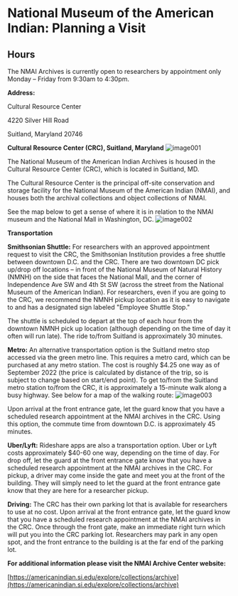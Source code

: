 # National Museum of the American Indian: Planning a Visit  

## Hours
The NMAI Archives is currently open to researchers by appointment only Monday – Friday from 9:30am to 4:30pm.

**Address:**

Cultural Resource Center

4220 Silver Hill Road

Suitland, Maryland 20746

**Cultural Resource Center (CRC), Suitland, Maryland**
![image001](https://github.com/WSU-CDSC/Mukurtu-Shared-Research-Toolkit/assets/88502274/a97d3872-477c-49a3-b637-c0c00fea059f)

The National Museum of the American Indian Archives is housed in the Cultural Resource Center (CRC), which is located in Suitland, MD.

The Cultural Resource Center is the principal off-site conservation and storage facility for the National Museum of the American Indian (NMAI), and houses both the archival collections and object collections of NMAI.

See the map below to get a sense of where it is in relation to the NMAI museum and the National Mall in Washington, DC.
![image002](https://github.com/WSU-CDSC/Mukurtu-Shared-Research-Toolkit/assets/88502274/9ff67b6c-8236-4904-b5c1-d63284b1de87)

**Transportation**

**Smithsonian Shuttle:** For researchers with an approved appointment request to visit the CRC, the Smithsonian Institution provides a free shuttle between downtown D.C. and the CRC. There are two downtown DC pick up/drop off locations – in front of the National Museum of Natural History (NMNH) on the side that faces the National Mall, and the corner of Independence Ave SW and 4th St SW (across the street from the National Museum of the American Indian). For researchers, even if you are going to the CRC, we recommend the NMNH pickup location as it is easy to navigate to and has a designated sign labeled "Employee Shuttle Stop."

The shuttle is scheduled to depart at the top of each hour from the downtown NMNH pick up location (although depending on the time of day it often will run late). The ride to/from Suitland is approximately 30 minutes.

**Metro:** An alternative transportation option is the Suitland metro stop accessed via the green metro line. This requires a metro card, which can be purchased at any metro station. The cost is roughly $4.25 one way as of September 2022 (the price is calculated by distance of the trip, so is subject to change based on start/end point). To get to/from the Suitland metro station to/from the CRC, it is approximately a 15-minute walk along a busy highway. See below for a map of the walking route:
![image003](https://github.com/WSU-CDSC/Mukurtu-Shared-Research-Toolkit/assets/88502274/9e6a8b6e-0194-4216-a766-8da14e44fa2f)

Upon arrival at the front entrance gate, let the guard know that you have a scheduled research appointment at the NMAI archives in the CRC. Using this option, the commute time from downtown D.C. is approximately 45 minutes.

**Uber/Lyft:** Rideshare apps are also a transportation option. Uber or Lyft costs approximately $40-60 one way, depending on the time of day. For drop off, let the guard at the front entrance gate know that you have a scheduled research appointment at the NMAI archives in the CRC. For pickup, a driver may come inside the gate and meet you at the front of the building. They will simply need to let the guard at the front entrance gate know that they are here for a researcher pickup.

**Driving:** The CRC has their own parking lot that is available for researchers to use at no cost. Upon arrival at the front entrance gate, let the guard know that you have a scheduled research appointment at the NMAI archives in the CRC. Once through the front gate, make an immediate right turn which will put you into the CRC parking lot. Researchers may park in any open spot, and the front entrance to the building is at the far end of the parking lot.

**For additional information please visit the NMAI Archive Center website:**

[https://americanindian.si.edu/explore/collections/archive](https://americanindian.si.edu/explore/collections/archive)
